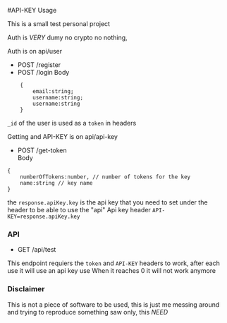 #API-KEY Usage

This is a small test personal project

<Not made to be used>

Auth is *VERY* dumy no crypto no nothing,  

Auth is on api/user
* POST /register
* POST /login
Body
```
    {
        email:string;
        username:string;
        username:string
    }
```

`_id` of the user is used as a `token` in headers

Getting and API-KEY is on api/api-key
* POST /get-token  
Body
```
{
    numberOfTokens:number, // number of tokens for the key
    name:string // key name
}
```
the `response.apiKey.key` is the api key that you need to set under the header to be able to use the "api"
Api key header  `API-KEY=response.apiKey.key`

### API

* GET /api/test

This endpoint requiers the `token` and  `API-KEY` headers to work, after each use it will use an api key use
When it reaches 0 it will not work anymore

### Disclaimer
This is not a piece of software to be used, this is just me messing around and trying to reproduce something saw only, this *NEED*